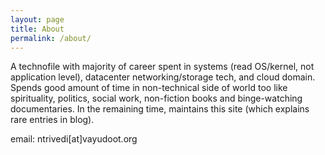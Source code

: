 ```yaml
---
layout: page
title: About
permalink: /about/
---
```


A technofile with majority of career spent in systems (read OS/kernel, not application level), datacenter networking/storage tech, and cloud domain. Spends good amount of time in non-technical side of world too like spirituality, politics, social work, non-fiction books and binge-watching documentaries. In the remaining time, maintains this site (which explains rare entries in blog).

email: ntrivedi[at]vayudoot.org
